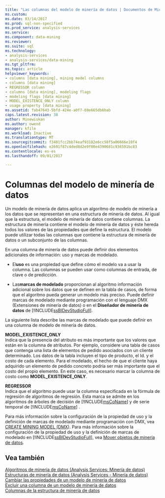 ```yaml
---
title: "Las columnas del modelo de minería de datos | Documentos de Microsoft"
ms.custom: 
ms.date: 03/14/2017
ms.prod: sql-non-specified
ms.prod_service: analysis-services
ms.service: 
ms.component: data-mining
ms.reviewer: 
ms.suite: sql
ms.technology:
- analysis-services
- analysis-services/data-mining
ms.tgt_pltfrm: 
ms.topic: article
helpviewer_keywords:
- columns [data mining], mining model columns
- columns [data mining]
- REGRESSOR column
- columns [data mining], modeling flags
- modeling flags [data mining]
- MODEL_EXISTENCE_ONLY column
- usage property [data mining]
ms.assetid: fab47643-5bfd-424e-a0f7-69e665db6bab
caps.latest.revision: 38
author: Minewiskan
ms.author: owend
manager: kfile
ms.workload: Inactive
ms.translationtype: MT
ms.sourcegitcommit: f3481fcc2bb74eaf93182e6cc58f5a06666e10f4
ms.openlocfilehash: e2691f87c4ded8d2e9f00e4390681c936591bc83
ms.contentlocale: es-es
ms.lasthandoff: 09/01/2017

---
```

# <a name="mining-model-columns"></a>Columnas del modelo de minería de datos
  Un modelo de minería de datos aplica un algoritmo de modelo de minería a los datos que se representan en una estructura de minería de datos. Al igual que la estructura, el modelo de minería de datos contiene columnas. La estructura de minería contiene el modelo de minería de datos y éste hereda todos los valores de las propiedades que define la estructura. El modelo puede utilizar todas las columnas que contiene la estructura de minería de datos o un subconjunto de las columnas.  
  
 En una columna de minería de datos puede definir dos elementos adicionales de información: uso y marcas de modelado.  
  
-   El**uso** es una propiedad que define cómo el modelo va a usar la columna. Las columnas se pueden usar como columnas de entrada, de clave o de predicción.  
  
-   Las**marcas de modelado** proporcionan al algoritmo información adicional sobre los datos que se definen en la tabla de casos, de forma que el algoritmo pueda generar un modelo más preciso. Puede definir marcas de modelado mediante programación con el lenguaje DMX (Extensiones de minería de datos) o en el **Diseñador de minería de datos** de [!INCLUDE[ssBIDevStudioFull](../../includes/ssbidevstudiofull-md.md)].  
  
 La siguiente lista describe las marcas de modelado que puede definir en una columna de modelo de minería de datos.  
  
 **MODEL_EXISTENCE_ONLY**  
 Indica que la presencia del atributo es más importante que los valores que están en la columna de atributos. Por ejemplo, considere una tabla de casos que contenga una lista de elementos de pedido asociados con un cliente determinado. Los datos de la tabla incluyen el tipo de producto, el Id. y el costo de cada elemento. Para el modelado, el hecho de que el cliente haya adquirido un elemento de pedido concreto podría ser más importante que el costo del propio elemento. En este caso, es necesario marcar la columna de costo como **MODEL_EXISTENCE_ONLY**.  
  
 **REGRESSOR**  
 Indica que el algoritmo puede usar la columna especificada en la fórmula de regresión de algoritmos de regresión. Esta marca se admite en los algoritmos de árboles de decisión de [!INCLUDE[msCoName](../../includes/msconame-md.md)] y de serie temporal de [!INCLUDE[msCoName](../../includes/msconame-md.md)] .  
  
 Para más información sobre la configuración de la propiedad de uso y la definición de marcas de modelado mediante programación con DMX, vea [CREATE MINING MODEL &#40;DMX&#41;](../../dmx/create-mining-model-dmx.md). Para más información sobre la configuración de la propiedad de uso y la definición de marcas de modelado en [!INCLUDE[ssBIDevStudioFull](../../includes/ssbidevstudiofull-md.md)], vea [Mover objetos de minería de datos](../../analysis-services/data-mining/moving-data-mining-objects.md).  
  
## <a name="see-also"></a>Vea también  
 [Algoritmos de minería de datos &#40;Analysis Services: Minería de datos&#41;](../../analysis-services/data-mining/data-mining-algorithms-analysis-services-data-mining.md)   
 [Estructuras de minería de datos &#40;Analysis Services - Minería de datos&#41;](../../analysis-services/data-mining/mining-structures-analysis-services-data-mining.md)   
 [Cambiar las propiedades de un modelo de minería de datos](../../analysis-services/data-mining/change-the-properties-of-a-mining-model.md)   
 [Excluir una columna de un modelo de minería de datos](../../analysis-services/data-mining/exclude-a-column-from-a-mining-model.md)   
 [Columnas de la estructura de minería de datos](../../analysis-services/data-mining/mining-structure-columns.md)  
  
  

